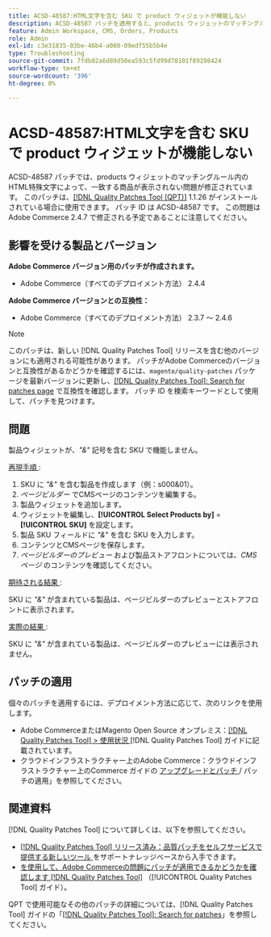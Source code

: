 ```yaml
---
title: ACSD-48587:HTML文字を含む SKU で product ウィジェットが機能しない
description: ACSD-48587 パッチを適用すると、products ウィジェットのマッチングルールのHTML特殊文字によって、一致する商品が表示されないAdobe Commerceの問題を修正できます。
feature: Admin Workspace, CMS, Orders, Products
role: Admin
exl-id: c3e31835-03be-46b4-a080-09edf55b5b4e
type: Troubleshooting
source-git-commit: 7fdb02a6d89d50ea593c5fd99d78101f89198424
workflow-type: tm+mt
source-wordcount: '396'
ht-degree: 0%

---
```


# ACSD-48587:HTML文字を含む SKU で product ウィジェットが機能しない

ACSD-48587 パッチでは、products ウィジェットのマッチングルール内のHTML特殊文字によって、一致する商品が表示されない問題が修正されています。 このパッチは、[[!DNL Quality Patches Tool (QPT)]](https://experienceleague.adobe.com/en/docs/commerce-operations/tools/quality-patches-tool/quality-patches-tool-to-self-serve-quality-patches) 1.1.26 がインストールされている場合に使用できます。 パッチ ID は ACSD-48587 です。 この問題はAdobe Commerce 2.4.7 で修正される予定であることに注意してください。

## 影響を受ける製品とバージョン

**Adobe Commerce バージョン用のパッチが作成されます。**

* Adobe Commerce（すべてのデプロイメント方法） 2.4.4

**Adobe Commerce バージョンとの互換性：**

* Adobe Commerce（すべてのデプロイメント方法） 2.3.7 ～ 2.4.6

>[!NOTE]
>
>このパッチは、新しい [!DNL Quality Patches Tool] リリースを含む他のバージョンにも適用される可能性があります。 パッチがAdobe Commerceのバージョンと互換性があるかどうかを確認するには、`magento/quality-patches` パッケージを最新バージョンに更新し、[[!DNL Quality Patches Tool]: Search for patches page](https://experienceleague.adobe.com/tools/commerce-quality-patches/index.html) で互換性を確認します。 パッチ ID を検索キーワードとして使用して、パッチを見つけます。

## 問題

製品ウィジェットが、*&quot;&amp;&quot;* 記号を含む SKU で機能しません。

<u> 再現手順 </u>:

1. SKU に *&quot;&amp;&quot;* を含む製品を作成します（例：s000&amp;01）。
1. *ページビルダー* でCMSページのコンテンツを編集する。
1. 製品ウィジェットを追加します。
1. ウィジェットを編集し、**[!UICONTROL Select Products by]** = **[!UICONTROL SKU]** を設定します。
1. 製品 SKU フィールドに *&quot;&amp;&quot;* を含む SKU を入力します。
1. コンテンツとCMSページを保存します。
1. *ページビルダーのプレビュー* および製品ストアフロントについては、*CMS ページ* のコンテンツを確認してください。

<u> 期待される結果 </u>:

SKU に *&quot;&amp;&quot;* が含まれている製品は、ページビルダーのプレビューとストアフロントに表示されます。

<u> 実際の結果 </u>:

SKU に *&quot;&amp;&quot;* が含まれている製品は、ページビルダーのプレビューには表示されません。

## パッチの適用

個々のパッチを適用するには、デプロイメント方法に応じて、次のリンクを使用します。

* Adobe CommerceまたはMagento Open Source オンプレミス：[[!DNL Quality Patches Tool] > 使用状況 ](/help/tools/quality-patches-tool/usage.md) [!DNL Quality Patches Tool] ガイドに記載されています。
* クラウドインフラストラクチャー上のAdobe Commerce：クラウドインフラストラクチャー上のCommerce ガイドの [ アップグレードとパッチ ](https://experienceleague.adobe.com/docs/commerce-cloud-service/user-guide/develop/upgrade/apply-patches.html)/ パッチの適用」を参照してください。

## 関連資料

[!DNL Quality Patches Tool] について詳しくは、以下を参照してください。

* [[!DNL Quality Patches Tool]  リリース済み：品質パッチをセルフサービスで提供する新しいツール ](https://experienceleague.adobe.com/en/docs/commerce-operations/tools/quality-patches-tool/quality-patches-tool-to-self-serve-quality-patches) をサポートナレッジベースから入手できます。
* [ を使用して、Adobe Commerceの問題にパッチが適用できるかどうかを確認します  [!DNL Quality Patches Tool]](/help/tools/quality-patches-tool/patches-available-in-qpt/check-patch-for-magento-issue-with-magento-quality-patches.md) （[!UICONTROL Quality Patches Tool] ガイド）。


QPT で使用可能なその他のパッチの詳細については、[!DNL Quality Patches Tool] ガイドの「[[!DNL Quality Patches Tool]: Search for patches](https://experienceleague.adobe.com/tools/commerce-quality-patches/index.html)」を参照してください。
